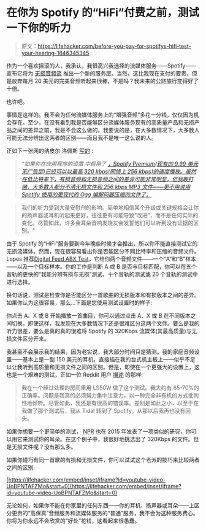 # 在你为 Spotify 的“HiFi”付费之前，测试一下你的听力

> 原文：<https://lifehacker.com/before-you-pay-for-spotifys-hifi-test-your-hearing-1846345345>

作为一个喜欢摇滚的人，我承认，我很高兴我选择的流媒体服务——Spotify——宣布它将为 [无损音频流](https://gizmodo.com/spotify-will-launch-a-hifi-streaming-tier-later-this-ye-1846326342) 推出一个新的服务层。当然，这比我现在支付的要贵，但是放弃每月 20 美元的完美音频听起来很棒，不是吗？我未来的公路旅行变得好了十倍。



也许吧。

事情是这样的。我不会为任何流媒体服务上的“增强音频”多花一分钱，仅仅因为机会存在。至少，在没有看到我是否能够区分流媒体服务现有的高质量产品和无损产品之间的差异之前，我是不会这么做的。我要说的是，在大多数情况下，大多数人可能无法分辨出这两者的区别——而且我不是唯一这么说的人。

正如下一张网的纳皮尔·洛佩斯 [写的](https://thenextweb.com/plugged/2021/02/24/before-you-pay-for-spotify-hifi-try-to-pass-this-lossless-audio-test/) :

> *“如果你在应用程序的设置* *中启用了* [*，Spotify Premium(现有的 9.99 美元无广告层)已经可以以最高 320 kbps(网络上 256 kbps)的速度播放。虽然在低比特率下，有损音频和无损音频之间的差异可能非常明显，但我敢打赌，大多数人都分不清无损文件和 256 kbps MP3 文件——更不用说用 Spotify 使用的更现代的 Ogg 编解码器压缩的文件了。*](https://support.spotify.com/us/article/high-quality-streaming/)

> 我们的听力受到大量安慰剂的影响。简单地相信某个升级或关键规格会让你的扬声器或耳机听起来更好，往往更有可能导致“改进”，而不是任何实际的变化。尽管如此，许多金耳朵音响发烧友会发誓他们可以听到没有证据的区别。"

由于 Spotify 的“HiFi”服务要到今年晚些时候才会推出，所以你不能直接测试它的无损流媒体。然而，现在很容易看出你是否能区分不同比特率和压缩的音频文件。Lopes 推荐[Digital Feed ABX Test](http://abx.digitalfeed.net/spotify-hq.html)，它给你两个音频文件——一个“A”和“B”样本——以及一个目标样本。你的工作是判断 A 或 B 是否与目标匹配，你可以在五个音轨的更快的“我能分辨有损与无损”测试、十个音轨的测试或 20 个音轨的测试中进行选择。

换句话说，测试是检查你是否能区分一首歌曲的无损版本和有损版本之间的差异。如果你认为这很容易，那么...下面是您使用测试设置时的样子:

你点击 A、X 或 B 开始播放一首曲目，你可以通过点击 A、X 或 B 在不同版本之间切换。即使这样，我发现在大多数情况下还是很难区分这两个文件。要么是我的听力很差，要么是真的真的很难将 Spotify 的 320Kbps 流媒体(其最高质量)与无损文件区分开来。

我甚至不会展示我的结果，因为老实说，我大部分时间只是猜测。我的家庭音频设置——基本上是一副 150 美元的耳机，直接插在我的台式机主板上——似乎不足以让我听到高质量和无损文件之间的区别。但是，即使在一个更强大的设置上，这也是一个艰难的测试，正如一位 Reddit 用户 [描述](https://www.reddit.com/r/audiophile/comments/ay9tle/ok_guys_a_lot_of_you_claim_to_hear_a_difference/ehzjjj8/?utm_source=reddit&utm_medium=web2x&context=3) 的那样:

> 我在一个经过处理的房间里用 LS50W 做了这个测试。我大约有 65-70%的正确率。问题是我真的必须努力集中注意力，以一种完全非有机的方式批判性地倾听。尽管如此，我还是有很高的错误率。差别是如此之小，以至于在我做了那个测试后，我从 Tidal 转到了 Spotify。从那以后我再也没有回头。

如果你想要一个更简单的测试， [NPR](https://www.npr.org/sections/therecord/2015/06/02/411473508/how-well-can-you-hear-audio-quality) 也在 2015 年发表了一项类似的研究，你可以用它来测试你的耳朵。在这个例子中，我很好地挑选出了 320Kbps 的文件。但是无损文件呢？没有那么多。

如果你碰巧有同一首歌的有损和无损文件，你可以试试这个老派的技巧来比较两者之间的区别:

 [https://lifehacker.com/embed/inset/iframe?id=youtube-video-UoBPNTAFZMo&start=0](https://lifehacker.com/embed/inset/iframe?id=youtube-video-UoBPNTAFZMo&start=0) 

无论如何，如果你不能在你家里的任何东西——你的耳机、扬声器或耳朵——上区分更贵的“高保真”音频服务和流媒体服务的“普通”服务，我不会为这种服务费心。你将为你永远不会欣赏的“好处”花钱，这看起来很愚蠢。